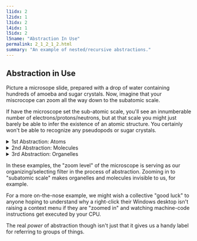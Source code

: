 ```yaml
---
l1idx: 2
l2idx: 1
l3idx: 2
l4idx: 1
l5idx: 2
l5name: "Abstraction In Use"
permalink: 2_1_2_1_2.html
summary: "An example of nested/recursive abstractions."
---
```


## Abstraction in Use

Picture a microsope slide, prepared with a drop of water containing hundreds of amoeba and sugar crystals. Now, imagine that your miscrocope can zoom all the way down to the subatomic scale.

If have the microscope set the sub-atomic scale, you'll see an innumberable number of electrons/protons/neutrons, but at that scale you might just barely be able to infer the existence of an atomic structure.  You certainly won't be able to recognize any pseudopods or sugar crystals.

<details markdown=block>
<summary markdown=span>1st Abstraction: Atoms</summary>
If you zoom out (to "atomic scale"), you won't see electrons/protons/etc any more; you'll see individual atoms, and you'll notice that there seems to be some sort of pattern to how they connect/interact with each other. That "zooming out" has effectively "abstracted" subatomic particles into atoms. It's a *useful* abstraction because (with the benefit of a few hundred years of scientific research at your disposal) you can observe (and *predict*) the behavior of the atoms without needing direct knowledge of the individual subatomic particles that they are made up of. But, if you want to *explain* (understand) the *mechanism* of that interaction, you have to drill back down to the subatomic level to see things like the "sharing" of electrons in covalent bonding.
</details>

<details markdown=block>
<summary markdown=span>2nd Abstraction: Molecules</summary>
Zooming out again (to "molecular scale") you'll see a bewildering array of molecules. You've "abstracted" atoms into molecules. Again, it's a *useful* abstraction because you are able to infer (or borrow from the collected body of existing human knowledge) a set of patterns that let you predict how the molecules interact with each other.
</details>

<details markdown=block>
<summary markdown=span>3rd Abstraction: Organelles</summary>
Zoom out again, (to the "organelle scale") and now you'll see all these neat structures like mitochondria, Golgi apparatus, and others.
</details>

In these examples, the "zoom level" of the microscope is serving as our organizing/selecting filter in the process of abstraction. Zooming in to "subatomic scale" makes organelles and molecules invisible to us, for example.

For a more on-the-nose example, we might wish a collective "good luck" to anyone hoping to understand why a right-click their Windows desktop isn't raising a context menu if they are "zoomed in" and watching machine-code instructions get executed by your CPU.

The real *power* of abstraction though isn't just that it gives us a handy label for referring to groups of things.
